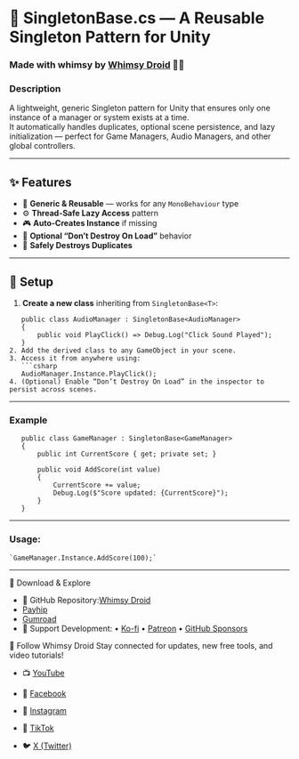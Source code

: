 # 🌈 SingletonBase.cs — A Reusable Singleton Pattern for Unity  
### Made with whimsy by [Whimsy Droid](https://linktr.ee/whimsydroid) 🤖💫  

### Description
A lightweight, generic Singleton pattern for Unity that ensures only one instance of a manager or system exists at a time.  
It automatically handles duplicates, optional scene persistence, and lazy initialization — perfect for Game Managers, Audio Managers, and other global controllers.

---

## ✨ Features
- 🧩 **Generic & Reusable** — works for any `MonoBehaviour` type  
- ⚙️ **Thread-Safe Lazy Access** pattern  
- 🎮 **Auto-Creates Instance** if missing  
- 💾 **Optional “Don’t Destroy On Load”** behavior  
- 🧼 **Safely Destroys Duplicates**  

---

## 🧰 Setup

1. **Create a new class** inheriting from `SingletonBase<T>`:
````
   public class AudioManager : SingletonBase<AudioManager>
   {
       public void PlayClick() => Debug.Log("Click Sound Played");
   }
2. Add the derived class to any GameObject in your scene.
3. Access it from anywhere using:
   ```csharp
   AudioManager.Instance.PlayClick();
4. (Optional) Enable “Don’t Destroy On Load” in the inspector to persist across scenes.
````
---

### Example
 ````
    public class GameManager : SingletonBase<GameManager>
	{
	    public int CurrentScore { get; private set; }
	
	    public void AddScore(int value)
	    {
	        CurrentScore += value;
	        Debug.Log($"Score updated: {CurrentScore}");
	    }
	}
````	

---

### Usage:
	
	`GameManager.Instance.AddScore(100);`

---

💾 Download & Explore

- 🐙 GitHub Repository:[Whimsy Droid](https://github.com/whimsydroid)
- [Payhip](https://payhip.com/whimsydroid)
- [Gumroad](https://whimsydroid.gumroad.com/)
- 🚀 Support Development:
	• [Ko-fi](https://ko-fi.com/whimsydroid)
  	• [Patreon](https://patreon.com/whimsydroid)
 	• [GitHub Sponsors](https://github.com/sponsors/whimsydroid)


🎥 Follow Whimsy Droid
	  Stay connected for updates, new free tools, and video tutorials!
- 📺 [YouTube](https://www.youtube.com/@whimsydroid)
- 📘 [Facebook](https://www.facebook.com/whimsydroid)
- 📸 [Instagram](https://www.instagram.com/whimsydroid)
- 🎵 [TikTok](https://www.tiktok.com/@whimsydroid)
- 🐦 [X (Twitter)](https://x.com/whimsydroid)

	```

